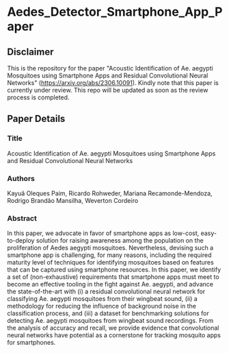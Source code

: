 # Aedes_Detector_Smartphone_App_Paper

## Disclaimer

This is the repository for the paper "Acoustic Identification of Ae. aegypti Mosquitoes using Smartphone Apps and Residual Convolutional Neural Networks" (https://arxiv.org/abs/2306.10091). Kindly note that this paper is currently under review. This repo will be updated as soon as the review process is completed.

## Paper Details

### Title

Acoustic Identification of Ae. aegypti Mosquitoes using Smartphone Apps and Residual Convolutional Neural Networks

### Authors

Kayuã Oleques Paim, Ricardo Rohweder, Mariana Recamonde-Mendoza, Rodrigo Brandão Mansilha, Weverton Cordeiro

### Abstract

In this paper, we advocate in favor of smartphone apps as low-cost, easy-to-deploy solution for raising awareness among the population on the proliferation of Aedes aegypti mosquitoes. Nevertheless, devising such a smartphone app is challenging, for many reasons, including the required maturity level of techniques for identifying mosquitoes based on features that can be captured using smartphone resources. In this paper, we identify a set of (non-exhaustive) requirements that smartphone apps must meet to become an effective tooling in the fight against Ae. aegypti, and advance the state-of-the-art with (i) a residual convolutional neural network for classifying Ae. aegypti mosquitoes from their wingbeat sound, (ii) a methodology for reducing the influence of background noise in the classification process, and (iii) a dataset for benchmarking solutions for detecting Ae. aegypti mosquitoes from wingbeat sound recordings. From the analysis of accuracy and recall, we provide evidence that convolutional neural networks have potential as a cornerstone for tracking mosquito apps for smartphones. 
